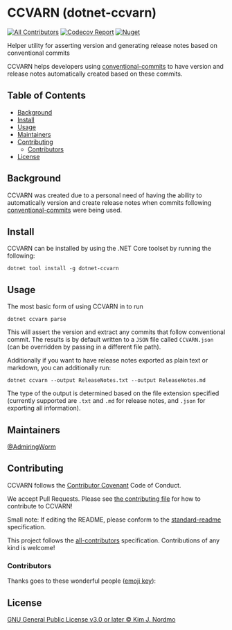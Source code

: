 # CCVARN (dotnet-ccvarn)

[![All Contributors][all-contrib-badge]](#contributors)
[![Codecov Report][codecov-badge]][codecov]
[![Nuget][nuget-badge]][nuget]

Helper utility for asserting version and generating release notes based on conventional commits

CCVARN helps developers using [conventional-commits][] to have version and release notes automatically created based on these commits.

<!-- START doctoc generated TOC please keep comment here to allow auto update -->
<!-- DON'T EDIT THIS SECTION, INSTEAD RE-RUN doctoc TO UPDATE -->
## Table of Contents

- [Background](#background)
- [Install](#install)
- [Usage](#usage)
- [Maintainers](#maintainers)
- [Contributing](#contributing)
  - [Contributors](#contributors)
- [License](#license)

<!-- END doctoc generated TOC please keep comment here to allow auto update -->

## Background

CCVARN was created due to a personal need of having the ability to automatically version and create release notes when commits following [conventional-commits][] were being used.

## Install

CCVARN can be installed by using the .NET Core toolset by running the following:

```console
dotnet tool install -g dotnet-ccvarn
```

## Usage

The most basic form of using CCVARN in to run

```console
dotnet ccvarn parse
```

This will assert the version and extract any commits that follow conventional commit.
The results is by default written to a `JSON` file called `CCVARN.json` (can be overridden by passing in a different file path).

Additionally if you want to have release notes exported as plain text or markdown, you can additionally run:

```console
dotnet ccvarn --output ReleaseNotes.txt --output ReleaseNotes.md
```

The type of the output is determined based on the file extension specified (currently supported are `.txt` and `.md` for release notes, and `.json` for exporting all information).

## Maintainers

[@AdmiringWorm][]

## Contributing

CCVARN follows the [Contributor Covenant][] Code of Conduct.

We accept Pull Requests.
Please see [the contributing file][contributing] for how to contribute to CCVARN!

Small note: If editing the README, please conform to the [standard-readme][] specification.

This project follows the [all-contributors][] specification. Contributions of any kind is welcome!

### Contributors

Thanks goes to these wonderful people ([emoji key][]):

<!-- ALL-CONTRIBUTORS-LIST:START - Do not remove or modify this section -->
<!-- prettier-ignore -->
<!-- ALL-CONTRIBUTORS-LIST:END -->

## License

[GNU General Public License v3.0 or later © Kim J. Nordmo][license]

[@AdmiringWorm]:        https://github.com/AdmiringWorm
[all-contrib-badge]:    https://img.shields.io/github/all-contributors/WormieCorp/CCVARN.svg?color=orange&style=flat-square
[all-contributors]:     https://github.com/all-contributors/all-contributors
[codecov-badge]:        https://img.shields.io/codecov/c/github/WormieCorp/CCVARN.svg?logo=codecov&style=flat-square
[codecov]:              https://codecov.io/gh/WormieCorp/CCVARN
[contributing]:         CONTRIBUTING.md
[Contributor Covenant]: https://www.contributor-covenant.org/version/2/0/code_of_conduct/
[conventional-commits]: https://www.conventionalcommits.org/en/v1.0.0/
[emoji key]:            https://allcontributors.org/docs/en/emoji-key
[license]:              LICENSE
[nuget-badge]:          https://img.shields.io/nuget/v/dotnet-ccvarn?logo=nuget&style=flat-square
[nuget]:                https://nuget.org/packages/dotnet-ccvarn/
[standard-readme]:      https://github.com/RichardLitt/standard-readme

